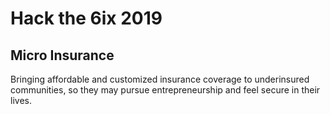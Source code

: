 # Hack the 6ix 2019

## Micro Insurance

Bringing affordable and customized insurance coverage to underinsured communities, so they may pursue entrepreneurship and feel secure in their lives. 

